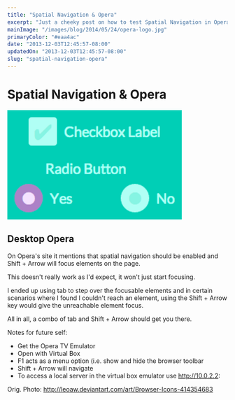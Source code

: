 ```yaml
---
title: "Spatial Navigation & Opera"
excerpt: "Just a cheeky post on how to test Spatial Navigation in Opera TV."
mainImage: "/images/blog/2014/05/24/opera-logo.jpg"
primaryColor: "#eaa4ac"
date: "2013-12-03T12:45:57-08:00"
updatedOn: "2013-12-03T12:45:57-08:00"
slug: "spatial-navigation-opera"
---
```


# Spatial Navigation & Opera 

![Focus States](/images/blog/2013/12/Focus-Elements.png "240")

## Desktop Opera

On Opera's site it mentions that spatial navigation should be enabled and Shift + Arrow will focus elements on the page. 

This doesn't really work as I'd expect, it won't just start focusing. 

I ended up using tab to step over the focusable elements and in certain scenarios where I found I couldn't reach an element, using the Shift + Arrow key would give the unreachable element focus. 

All in all, a combo of tab and Shift + Arrow should get you there. 

Notes for future self: 

  * Get the Opera TV Emulator
  * Open with Virtual Box
  * F1 acts as a menu option (i.e. show and hide the browser toolbar
  * Shift + Arrow will navigate
  * To access a local server in the virtual box emulator use http://10.0.2.2:

Orig. Photo: <http://leoaw.deviantart.com/art/Browser-Icons-414354683>